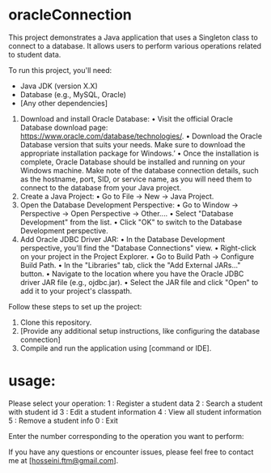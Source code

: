 # oracleConnection

This project demonstrates a Java application that uses a Singleton class to connect to a database. It allows users to perform various operations related to student data.

To run this project, you'll need:
- Java JDK (version X.X)
- Database (e.g., MySQL, Oracle)
- [Any other dependencies]

1.	Download and install Oracle Database:
    •	Visit the official Oracle Database download page: https://www.oracle.com/database/technologies/.
    •	Download the Oracle Database version that suits your needs. Make sure to download the appropriate installation package for Windows.’
    •	Once the installation is complete, Oracle Database should be installed and running on your Windows machine. Make note of the database connection details, such as the hostname, port, SID, or service name, as you will need them to connect to the database from your Java project.
2.	Create a Java Project:
    •	Go to File -> New -> Java Project.
3.	Open the Database Development Perspective:
    •	Go to Window -> Perspective -> Open Perspective -> Other....
    •	Select "Database Development" from the list.
    •	Click "OK" to switch to the Database Development perspective.
4.	Add Oracle JDBC Driver JAR:
    •	In the Database Development perspective, you'll find the "Database Connections" view.
    •	Right-click on your project in the Project Explorer.
    •	Go to Build Path -> Configure Build Path.
    •	In the "Libraries" tab, click the "Add External JARs..." button.
    •	Navigate to the location where you have the Oracle JDBC driver JAR file (e.g., ojdbc.jar).
    •	Select the JAR file and click "Open" to add it to your project's classpath.


Follow these steps to set up the project:

1. Clone this repository.
2. [Provide any additional setup instructions, like configuring the database connection]
3. Compile and run the application using [command or IDE].


# usage:
Please select your operation:
1 : Register a student data
2 : Search a student with student id
3 : Edit a student information
4 : View all student information
5 : Remove a student info
0 : Exit

Enter the number corresponding to the operation you want to perform:


If you have any questions or encounter issues, please feel free to contact me at [hosseini.ftm@gmail.com].

